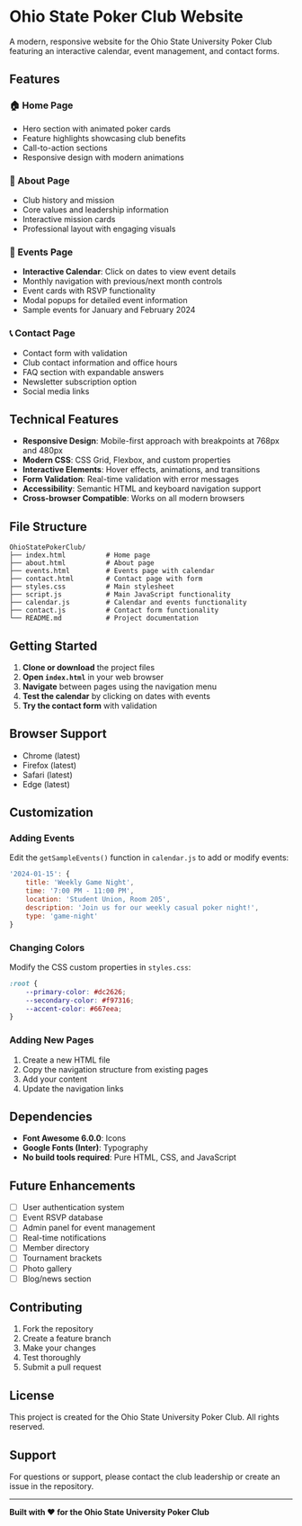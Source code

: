# Ohio State Poker Club Website

A modern, responsive website for the Ohio State University Poker Club featuring an interactive calendar, event management, and contact forms.

## Features

### 🏠 Home Page
- Hero section with animated poker cards
- Feature highlights showcasing club benefits
- Call-to-action sections
- Responsive design with modern animations

### 📖 About Page
- Club history and mission
- Core values and leadership information
- Interactive mission cards
- Professional layout with engaging visuals

### 📅 Events Page
- **Interactive Calendar**: Click on dates to view event details
- Monthly navigation with previous/next month controls
- Event cards with RSVP functionality
- Modal popups for detailed event information
- Sample events for January and February 2024

### 📞 Contact Page
- Contact form with validation
- Club contact information and office hours
- FAQ section with expandable answers
- Newsletter subscription option
- Social media links

## Technical Features

- **Responsive Design**: Mobile-first approach with breakpoints at 768px and 480px
- **Modern CSS**: CSS Grid, Flexbox, and custom properties
- **Interactive Elements**: Hover effects, animations, and transitions
- **Form Validation**: Real-time validation with error messages
- **Accessibility**: Semantic HTML and keyboard navigation support
- **Cross-browser Compatible**: Works on all modern browsers

## File Structure

```
OhioStatePokerClub/
├── index.html          # Home page
├── about.html          # About page
├── events.html         # Events page with calendar
├── contact.html        # Contact page with form
├── styles.css          # Main stylesheet
├── script.js           # Main JavaScript functionality
├── calendar.js         # Calendar and events functionality
├── contact.js          # Contact form functionality
└── README.md           # Project documentation
```

## Getting Started

1. **Clone or download** the project files
2. **Open `index.html`** in your web browser
3. **Navigate** between pages using the navigation menu
4. **Test the calendar** by clicking on dates with events
5. **Try the contact form** with validation

## Browser Support

- Chrome (latest)
- Firefox (latest)
- Safari (latest)
- Edge (latest)

## Customization

### Adding Events
Edit the `getSampleEvents()` function in `calendar.js` to add or modify events:

```javascript
'2024-01-15': {
    title: 'Weekly Game Night',
    time: '7:00 PM - 11:00 PM',
    location: 'Student Union, Room 205',
    description: 'Join us for our weekly casual poker night!',
    type: 'game-night'
}
```

### Changing Colors
Modify the CSS custom properties in `styles.css`:

```css
:root {
    --primary-color: #dc2626;
    --secondary-color: #f97316;
    --accent-color: #667eea;
}
```

### Adding New Pages
1. Create a new HTML file
2. Copy the navigation structure from existing pages
3. Add your content
4. Update the navigation links

## Dependencies

- **Font Awesome 6.0.0**: Icons
- **Google Fonts (Inter)**: Typography
- **No build tools required**: Pure HTML, CSS, and JavaScript

## Future Enhancements

- [ ] User authentication system
- [ ] Event RSVP database
- [ ] Admin panel for event management
- [ ] Real-time notifications
- [ ] Member directory
- [ ] Tournament brackets
- [ ] Photo gallery
- [ ] Blog/news section

## Contributing

1. Fork the repository
2. Create a feature branch
3. Make your changes
4. Test thoroughly
5. Submit a pull request

## License

This project is created for the Ohio State University Poker Club. All rights reserved.

## Support

For questions or support, please contact the club leadership or create an issue in the repository.

---

**Built with ❤️ for the Ohio State University Poker Club**

